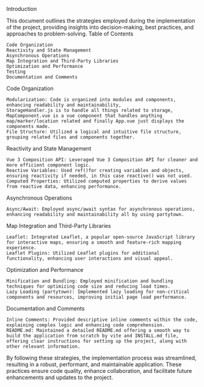 Introduction

This document outlines the strategies employed during the implementation of the project, providing insights into decision-making, best practices, and approaches to problem-solving.
Table of Contents

    Code Organization
    Reactivity and State Management
    Asynchronous Operations
    Map Integration and Third-Party Libraries
    Optimization and Performance
    Testing
    Documentation and Comments

Code Organization

    Modularization: Code is organized into modules and components, enhancing readability and maintainability, 
    StorageHandler.js is to handle all things related to storage, MapComponent.vue is a vue component that handles anything map/marker/location related and finally App.vue just displays the components made.
    File Structure: Utilized a logical and intuitive file structure, grouping related files and components together.

Reactivity and State Management

    Vue 3 Composition API: Leveraged Vue 3 Composition API for cleaner and more efficient component logic.
    Reactive Variables: Used ref()for creating variables and objects, ensuring reactivity if needed, in this case reactive() was not used.
    Computed Properties: Utilized computed properties to derive values from reactive data, enhancing performance.

Asynchronous Operations

    Async/Await: Employed async/await syntax for asynchronous operations, enhancing readability and maintainability all by using partytown.
   


Map Integration and Third-Party Libraries

    Leaflet: Integrated Leaflet, a popular open-source JavaScript library for interactive maps, ensuring a smooth and feature-rich mapping experience.
    Leaflet Plugins: Utilized Leaflet plugins for additional functionality, enhancing user interactions and visual appeal.
    

Optimization and Performance

    Minification and Bundling: Employed minification and bundling techniques for optimizing code size and reducing load times.
    Lazy Loading (partytown): Implemented lazy loading for non-critical components and resources, improving initial page load performance.
    

Documentation and Comments

    Inline Comments: Provided descriptive inline comments within the code, explaining complex logic and enhancing code comprehension.
    README.md: Maintained a detailed README.md offering a smooth way to build the application from scratch by vite and INSTALL.md file, offering clear instructions for setting up the project, along with other relevant information.
   

By following these strategies, the implementation process was streamlined, resulting in a robust, performant, and maintainable application. These practices ensure code quality, enhance collaboration, and facilitate future enhancements and updates to the project.